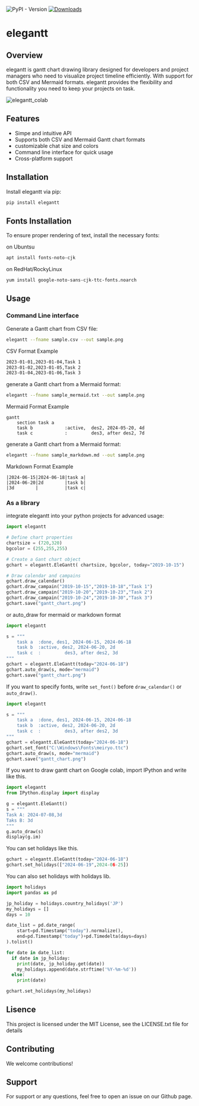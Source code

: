 ![PyPI - Version](https://img.shields.io/pypi/v/elegantt)
[![Downloads](https://static.pepy.tech/badge/elegantt)](https://pepy.tech/project/elegantt)


# elegantt

## Overview

elegantt is gantt chart drawing library designed for developers and project managers who need to visualize project timeline efficiently. With support for both CSV and Mermaid formats. elegantt provides the flexibility and functionality you need to keep your projects on task.

![elegantt_colab](https://github.com/usop4/github_actions_test/assets/44801/91b86c6b-30a4-42df-aedf-567957f8dabc)

## Features

- Simpe and intuitive API
- Supports both CSV and Mermaid Gantt chart formats
- customizable chat size and colors
- Command line interface for quick usage
- Cross-platform support

## Installation

Install elegantt via pip:
```sh
pip install elegantt
```

## Fonts Installation

To ensure proper rendering of text, install the necessary fonts:

on Ubuntsu
```sh
apt install fonts-noto-cjk
```

on RedHat/RockyLinux
```sh
yum install google-noto-sans-cjk-ttc-fonts.noarch
```

## Usage

### Command Line interface

Generate a Gantt chart from CSV file:

```sh
elegantt --fname sample.csv --out sample.png
```

CSV Format Example

```txt
2023-01-01,2023-01-04,Task 1
2023-01-02,2023-01-05,Task 2
2023-01-04,2023-01-06,Task 3
```

generate a Gantt chart from a Mermaid format:

```sh
elegantt --fname sample_mermaid.txt --out sample.png
```

Mermaid Format Example

```
gantt
    section task a
    task b            :active,  des2, 2024-05-20, 4d
    task c            :         des3, after des2, 7d
```

generate a Gantt chart from a Mermaid format:

```sh
elegantt --fname sample_markdown.md --out sample.png
```

Markdown Format Example

```
|2024-06-15|2024-06-18|task a|
|2024-06-20|2d        |task b|
|3d        |          |task c|
```

### As a library

integrate elegantt into your python projects for advanced usage:

```py
import elegantt

# Define chart properties
chartsize = (720,320)
bgcolor = (255,255,255)

# Create a Gant chart object
gchart = elegantt.EleGantt( chartsize, bgcolor, today="2019-10-15")

# Draw calendar and campains
gchart.draw_calendar()
gchart.draw_campain("2019-10-15","2019-10-18","Task 1")
gchart.draw_campain("2019-10-20","2019-10-23","Task 2")
gchart.draw_campain("2019-10-24","2019-10-30","Task 3")
gchart.save("gantt_chart.png")
```

or auto_draw for mermaid or markdown format

```py
import elegantt

s = """
    task a  :done, des1, 2024-06-15, 2024-06-18
    task b  :active, des2, 2024-06-20, 2d
    task c  :         des3, after des2, 3d
"""
gchart = elegantt.EleGantt(today="2024-06-18")
gchart.auto_draw(s, mode="mermaid")
gchart.save("gantt_chart.png")
```

If you want to specify fonts, write `set_font()` before `draw_calendar()` or `auto_draw()`.

```py
import elegantt

s = """
    task a  :done, des1, 2024-06-15, 2024-06-18
    task b  :active, des2, 2024-06-20, 2d
    task c  :         des3, after des2, 3d
"""
gchart = elegantt.EleGantt(today="2024-06-18")
gchart.set_font("C:\Windows\Fonts\meiryo.ttc")
gchart.auto_draw(s, mode="mermaid")
gchart.save("gantt_chart.png")
```

If you want to draw gantt chart on Google colab, import IPython and write like this.

```py
import elegantt
from IPython.display import display

g = elegantt.EleGantt()
s = """
Task A: 2024-07-08,3d
Taks B: 3d
"""
g.auto_draw(s)
display(g.im)
```

You can set holidays like this.

```py
gchart = elegantt.EleGantt(today="2024-06-18")
gchart.set_holidays(["2024-06-19",2024-06-25])
```

You can also set holidays with holidays lib.

```py
import holidays
import pandas as pd

jp_holiday = holidays.country_holidays('JP')
my_holidays = []
days = 10

date_list = pd.date_range(
    start=pd.Timestamp("today").normalize(),
    end=pd.Timestamp("today")+pd.Timedelta(days=days)
).tolist()

for date in date_list:
  if date in jp_holiday:
    print(date, jp_holiday.get(date))
    my_holidays.append(date.strftime('%Y-%m-%d'))
  else:
    print(date)

gchart.set_holidays(my_holidays)
```


## Lisence

This project is licensed under the MIT License, see the LICENSE.txt file for details

## Contributing

We welcome contributions!

## Support

For support or any questions, feel free to open an issue on our Github page.


